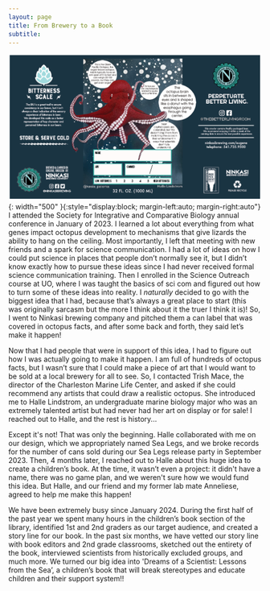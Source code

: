 ```yaml
---
layout: page
title: From Brewery to a Book
subtitle:
---
```

![Our beer label](SeaLegsLabel.png){: width="500" }{:style="display:block; margin-left:auto; margin-right:auto"}
I attended the Society for Integrative and Comparative Biology annual conference in January of 2023. I learned a lot about everything from what genes impact octopus development to mechanisms that give lizards the ability to hang on the ceiling. Most importantly, I left that meeting with new friends and a spark for science communication. I had a lot of ideas on how I could put science in places that people don’t normally see it, but I didn’t know exactly how to pursue these ideas since I had never received formal science communication training. Then I enrolled in the Science Outreach course at UO, where I was taught the basics of sci com and figured out how to turn some of these ideas into reality. I *naturally* decided to go with the biggest idea that I had, because that’s always a great place to start (this was originally sarcasm but the more I think about it the truer I think it is)! So, I went to Ninkasi brewing company and pitched them a can label that was covered in octopus facts, and after some back and forth, they said let’s make it happen!  

Now that I had people that were in support of this idea, I had to figure out how I was actually going to make it happen. I am full of hundreds of octopus facts, but I wasn’t sure that I could make a piece of art that I would want to be sold at a local brewery for all to see. So, I contacted Trish Mace, the director of the Charleston Marine Life Center, and asked if she could recommend any artists that could draw a realistic octopus. She introduced me to Halle Lindstrom, an undergraduate marine biology major who was an extremely talented artist but had never had her art on display or for sale! I reached out to Halle, and the rest is history... 

Except it's not! That was only the beginning. Halle collaborated with me on our design, which we appropriately named Sea Legs, and we broke records for the number of cans sold during our Sea Legs release party in September 2023. Then, 4 months later, I reached out to Halle about this huge idea to create a children’s  book. At the time, it wasn’t even a project: it didn't have a name, there was no game plan, and we weren't sure how we would fund this idea. But Halle, and our friend and my former lab mate Anneliese, agreed to help me make this happen!  

We have been extremely busy since January 2024. During the first half of the past year we spent many hours in the children’s book section of the library, identified 1st and 2nd graders as our target audience, and created a story line for our book. In the past six months, we have vetted our story line with book editors and 2nd grade classrooms, sketched out the entirety of the book, interviewed scientists from historically excluded groups, and much more. We turned our big idea into 'Dreams of a Scientist: Lessons from the Sea’, a children’s book that will break stereotypes and educate children and their support system!!  
